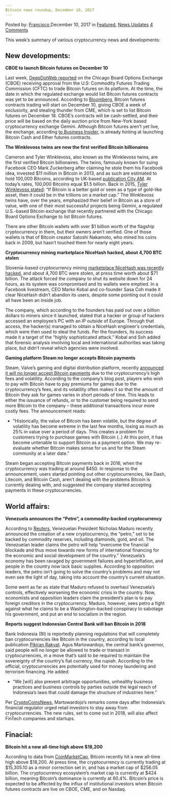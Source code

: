 ```yaml
---
Bitcoin news roundup, December 10, 2017
---
```

<article class="post-listing post-23851 post type-post status-publish format-standard has-post-thumbnail hentry category-deepdot-news category-news-updates tag-545 tag-3676 tag-bitcoin tag-december tag-news tag-roundup">
    <div class="post-inner">
        <span>Posted by: <a href="https://www.deepdotweb.com/author/francisco/" title="">Francisco </a></span>
    <span>December 10, 2017</span>
    <span>in <a href="https://www.deepdotweb.com/category/deepdot-news/" rel="category tag">Featured</a>, <a href="https://www.deepdotweb.com/category/news-updates/" rel="category tag">News Updates</a></span>
    <span><a href="https://www.deepdotweb.com/2017/12/10/bitcoin-news-roundup-december-10-2017/#comments">4 Comments</a></span>
    </p>
    <div class="clear"></div>
    <div class="entry">
    <p>This week’s summary of various cryptocurrency news and developments:</p>
    <h2>New developments:</h2>
    <p><strong>CBOE to launch Bitcoin futures on December 10</strong></p>
    <p>Last week, <a href="https://www.deepdotweb.com/2017/12/03/bitcoin-news-roundup-3-12-17/">DeepDotWeb</a><a href="https://www.deepdotweb.com/2017/12/03/bitcoin-news-roundup-3-12-17/"> reported</a> on the Chicago Board Options Exchange (CBOE) receiving approval from the U.S: Commodity Futures Trading Commission (CFTC) to trade Bitcoin futures on its platform. At the time, the date in which the regulated exchange would list Bitcoin futures contracts was yet to be announced. According to <a href="https://www.bloomberg.com/news/articles/2017-12-04/cboe-says-it-will-start-bitcoin-futures-trading-on-dec-10">Bloomberg</a>, Bitcoin futures contracts trading will start on December 10, giving CBOE a week of exclusivity, and stealing thunder from CME, which is set to list Bitcoin futures on December 18. CBOE’s contracts will be cash-settled, and their price will be based on the daily auction price from New-York based cryptocurrency exchange Gemini. Although Bitcoin futures aren’t yet live, the exchange, according <a href="http://www.businessinsider.com/cboes-president-hints-at-ether-and-bitcoin-cash-futures-2017-12">to Business Insider</a>, is already hinting at launching Bitcoin Cash and Ether futures contracts.</p>
    <p><strong>The Winklevoss twins are now the first verified Bitcoin billionaires</strong></p>
    <p>Cameron and Tyler Winklevoss, also known as the Winklevoss twins, are the first verified Bitcoin billionaires. The twins, famously known for suing Facebook CEO Mark Zuckerberg after claiming he stole them his Facebook idea, invested $11 million in Bitcoin in 2013, and as such are estimated to hold 100,000 Bitcoins, according to UK-based <a href="http://www.cityam.com/276812/winklevoss-twins-become-bitcoin-billionaires">publication City AM</a>. At today’s rates, 100,000 Bitcoins equal $1.5 billion. Back in 2015, <a href="http://money.cnn.com/2015/01/27/investing/bitcoin-winklevoss-twins-gold/index.html">Tyler Winklevoss stated</a>: &#8220;If Bitcoin is a better gold or seen as a type of gold-like asset, then it could be in the trillions on a market cap.” The Winklevoss twins have, over the years, emphasized their belief in Bitcoin as a store of value, with one of their most successful projects being Gemini, a regulated U.S.-based Bitcoin exchange that recently partnered with the Chicago Board Options Exchange to list Bitcoin futures.</p>
    <p>There are other Bitcoin wallets with over $1 billion worth of the flagship cryptocurrency in them, but their owners aren’t verified. One of those wallets is that of Bitcoin creator Satoshi Nakamoto, who mined his coins back in 2009, but hasn’t touched them for nearly eight years.</p>
    <p><strong>Cryptocurrency mining marketplace NiceHash hacked, about 4,700 BTC stolen</strong></p>
    <p>Slovenia-based cryptocurrency mining <a href="https://www.theverge.com/2017/12/7/16748472/nicehash-cryptocurrency-mining-bitcoin-ethereum-hacking-security-breach">marketplace NiceHash was recently hacked</a>, and about 4,700 BTC were stolen, at press time worth about $71 billion. The attack forced the company to shut its website down for 24 hours, as its system was compromised and its wallets were emptied. In a Facebook livestream, CEO Marko Kobal and co-founder Sasa Coh made it clear NiceHash didn’t abandon its users, despite some pointing out it could all have been an inside job.</p>
    <p>The company, which according to the founders has paid out over a billion dollars to miners since it launched, stated that a hacker or group of hackers accessed an employee’s PC with an IP outside of Europe. Through that access, the hacker(s) managed to obtain a NiceHash engineer’s credentials, which were then used to steal the funds. Per the founders, its success made it a target of the “highly sophisticated attack.” Kobal and Soh added that forensic analysis involving local and international authorities was taking place, but didn’t reveal which agencies were involved.</p>
    <p><strong>Gaming platform Steam no longer accepts Bitcoin payments</strong></p>
    <p>Steam, Valve’s gaming and digital distribution platform, recently <a href="https://steamcommunity.com/games/593110/announcements/detail/1464096684955433613">announced it will no longer accept Bitcoin payments</a> due to the cryptocurrency’s high fees and volatility. According to the company’s blog post, players who wish to pay with Bitcoin have to pay premiums for games due to the cryptocurrency’s fees, and its volatility often makes it so that the amount of Bitcoin they ask for games varies in short periods of time. This leads to either the issuance of refunds, or to the customer being required to send more Bitcoin to the company – these additional transactions incur more costly fees. The announcement reads:</p>
    <ul>
    <li>“Historically, the value of Bitcoin has been volatile, but the degree of volatility has become extreme in the last few months, losing as much as 25% in value over a period of days. This creates a problem for customers trying to purchase games with Bitcoin (..) At this point, it has become untenable to support Bitcoin as a payment option. We may re-evaluate whether Bitcoin makes sense for us and for the Steam community at a later date.”</li>
    </ul>
    <p>Steam began accepting Bitcoin payments back in 2016, when the cryptocurrency was trading at around $450. In response to the announcement, users started pointing out other cryptocurrencies, like Dash, Litecoin, and Bitcoin Cash, aren’t dealing with the problems Bitcoin is currently dealing with, and suggested the company started accepting payments in these cryptocurrencies.</p>
    <h2>World affairs:</h2>
    <p><strong>Venezuela announces the “Petro”, a commodity-backed cryptocurrency</strong></p>
    <p>According to <a href="https://www.reuters.com/article/us-venezuela-economy/enter-the-petro-venezuela-to-launch-oil-backed-cryptocurrency-idUSKBN1DX0SQ">Reuters</a>, Venezuelan President Nicholas Maduro recently announced the creation of a new cryptocurrency, the “petro,” set to be backed by commodity reserves, including diamonds, gold, and oil. The Venezuelan leader claims the petro will help “overcome the financial blockade and thus move towards new forms of international financing for the economic and social development of the country.” Venezuela’s economy has been ravaged by government failures and hyperinflation, and people in the country now lack basic supplies. According to opposition leaders, the petro isn’t going to solve the country’s problems and may not even see the light of day, taking into account the country’s current situation.</p>
    <p>Some went as far as state that Maduro refused to overhaul Venezuela’s controls, effectively worsening the economic crisis in the country. Now, economists and opposition leaders claim the president’s plan is to pay foreign creditors in the cryptocurrency. Maduro, however, sees petro a fight against what he claims to be a Washington-backed conspiracy to sabotage his government, and put an end to socialism in the region.</p>
    <p><strong>Reports suggest Indonesian Central Bank will ban Bitcoin in 2018</strong></p>
    <p>Bank Indonesia (BI) is reportedly planning regulations that will completely ban cryptocurrencies like Bitcoin in the country, according to local publication <a href="http://www.pikiran-rakyat.com/ekonomi/2017/11/29/bi-akan-buat-aturan-pelarangan-Bitcoin-414761">Pikiran Rakyat</a>. Agus Martowardojo, the central bank’s governor, said people will no longer be allowed to trade or transact in cryptocurrencies, in a move that’s said to be required to maintain the sovereignty of the country’s fiat currency, the rupiah. According to the official, cryptocurrencies are potentially used for money laundering and terrorism financing. He added:</p>
    <ul>
    <li>“We [will] also prevent arbitrage opportunities, unhealthy business practices and business controls by parties outside the legal reach of Indonesia’s laws that could damage the structure of industries here.”</li>
    </ul>
    <p>Per <a href="https://www.cryptocoinsnews.com/indonesia-planning-ban-bitcoin-2018-report/">CryptoCoinsNews</a>, Martowardojo’s remarks come days after Indonesia’s financial regulator urged retail investors to stay away from cryptocurrencies. The new rules, set to come out in 2018, will also affect FinTech companies and startups.</p>
    <h2>Finacial:</h2>
    <p><strong>Bitcoin hit a new all-time high above $18,200</strong></p>
    <p>According to data from <a href="https://coinmarketcap.com/currencies/bitcoin/">CoinMarketCap</a>, Bitcoin recently hit a new all-time high above $18,200. At press time, the cryptocurrency is currently trading at $15,305.10 as a minor correction set in, and has a market cap of $256.05 billion. The cryptocurrency ecosystem’s market cap is currently at $424 billion, meaning Bitcoin’s dominance is currently at 60.4%. Bitcoin’s price is expected to be affected by the influx of institutional investors when Bitcoin futures contracts are live on CBOE, CME, and on Nasdaq.</p>
    </div>
    <span style="display:none"><a href="https://www.deepdotweb.com/tag/10/" rel="tag">10</a> <a href="https://www.deepdotweb.com/tag/2017/" rel="tag">2017</a> <a href="https://www.deepdotweb.com/tag/bitcoin/" rel="tag">bitcoin</a> <a href="https://www.deepdotweb.com/tag/december/" rel="tag">december</a> <a href="https://www.deepdotweb.com/tag/news/" rel="tag">news</a> <a href="https://www.deepdotweb.com/tag/roundup/" rel="tag">roundup</a></span> <span style="display:none" class="updated">2017-12-10</span>
    <div style="display:none" class="vcard author" itemprop="author" itemscope itemtype="http://schema.org/Person"><strong class="fn" itemprop="name"><a href="https://www.deepdotweb.com/author/francisco/" title="Posts by Francisco" rel="author">Francisco</a></strong></div>
    </div>
</article>

